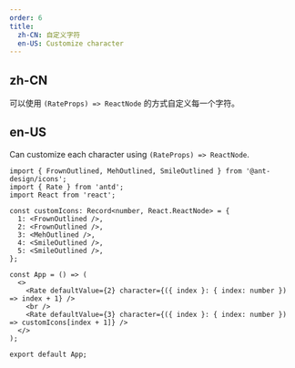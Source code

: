 ```yaml
---
order: 6
title:
  zh-CN: 自定义字符
  en-US: Customize character
---
```


## zh-CN

可以使用 `(RateProps) => ReactNode` 的方式自定义每一个字符。

## en-US

Can customize each character using `(RateProps) => ReactNode`.

```tsx
import { FrownOutlined, MehOutlined, SmileOutlined } from '@ant-design/icons';
import { Rate } from 'antd';
import React from 'react';

const customIcons: Record<number, React.ReactNode> = {
  1: <FrownOutlined />,
  2: <FrownOutlined />,
  3: <MehOutlined />,
  4: <SmileOutlined />,
  5: <SmileOutlined />,
};

const App = () => (
  <>
    <Rate defaultValue={2} character={({ index }: { index: number }) => index + 1} />
    <br />
    <Rate defaultValue={3} character={({ index }: { index: number }) => customIcons[index + 1]} />
  </>
);

export default App;
```

